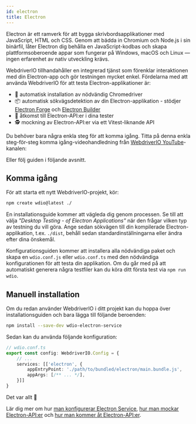 ```yaml
---
id: electron
title: Electron
---
```


Electron är ett ramverk för att bygga skrivbordsapplikationer med JavaScript, HTML och CSS. Genom att bädda in Chromium och Node.js i sin binärfil, låter Electron dig behålla en JavaScript-kodbas och skapa plattformsoberoende appar som fungerar på Windows, macOS och Linux — ingen erfarenhet av nativ utveckling krävs.

WebdriverIO tillhandahåller en integrerad tjänst som förenklar interaktionen med din Electron-app och gör testningen mycket enkel. Fördelarna med att använda WebdriverIO för att testa Electron-applikationer är:

- 🚗 automatisk installation av nödvändig Chromedriver
- 📦 automatisk sökvägsdetektion av din Electron-applikation - stödjer [Electron Forge](https://www.electronforge.io/) och [Electron Builder](https://www.electron.build/)
- 🧩 åtkomst till Electron-API:er i dina tester
- 🕵️ mockning av Electron-API:er via ett Vitest-liknande API

Du behöver bara några enkla steg för att komma igång. Titta på denna enkla steg-för-steg komma igång-videohandledning från [WebdriverIO YouTube](https://www.youtube.com/@webdriverio)-kanalen:

<LiteYouTubeEmbed
    id="iQNxTdWedk0"
    title="Getting Started with ElectronJS Testing in WebdriverIO"
/>

Eller följ guiden i följande avsnitt.

## Komma igång

För att starta ett nytt WebdriverIO-projekt, kör:

```sh
npm create wdio@latest ./
```

En installationsguide kommer att vägleda dig genom processen. Se till att välja _"Desktop Testing - of Electron Applications"_ när den frågar vilken typ av testning du vill göra. Ange sedan sökvägen till din kompilerade Electron-applikation, t.ex. `./dist`, behåll sedan standardinställningarna eller ändra efter dina önskemål.

Konfigurationsguiden kommer att installera alla nödvändiga paket och skapa en `wdio.conf.js` eller `wdio.conf.ts` med den nödvändiga konfigurationen för att testa din applikation. Om du går med på att automatiskt generera några testfiler kan du köra ditt första test via `npm run wdio`.

## Manuell installation

Om du redan använder WebdriverIO i ditt projekt kan du hoppa över installationsguiden och bara lägga till följande beroenden:

```sh
npm install --save-dev wdio-electron-service
```

Sedan kan du använda följande konfiguration:

```ts
// wdio.conf.ts
export const config: WebdriverIO.Config = {
    // ...
    services: [['electron', {
        appEntryPoint: './path/to/bundled/electron/main.bundle.js',
        appArgs: [/** ... */],
    }]]
}
```

Det var allt 🎉

Lär dig mer om hur [man konfigurerar Electron Service](/docs/desktop-testing/electron/configuration), [hur man mockar Electron-API:er](/docs/desktop-testing/electron/mocking) och [hur man kommer åt Electron-API:er](/docs/desktop-testing/electron/api).